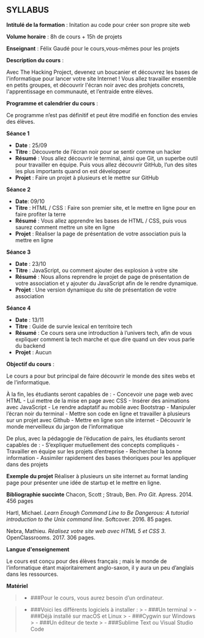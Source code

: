 
## **SYLLABUS**


**Intitulé de la formation** : Initation au code pour créer son propre site web

**Volume horaire** : 8h de cours + 15h de projets

**Enseignant** : Félix Gaudé pour le cours,vous-mêmes pour les projets


**Description du cours** : 

Avec The Hacking Project, devenez un boucanier et découvrez les bases de l'informatique pour lancer votre site Internet !
Vous allez travailler ensemble en petits groupes, et découvrir l'écran noir avec des prohjets concrets, l'apprentissage en communauté, et l’entraide entre élèves.

**Programme et calendrier du cours** : 

Ce programme n’est pas définitif et peut être modifié en fonction des envies des élèves.

**Séance 1**

- **Date** : 25/09
- **Titre** : Découverte de l’écran noir pour se sentir comme un hacker
- **Résumé** : Vous allez découvrir le terminal, ainsi que Git, un superbe outil pour travailler en équipe. Puis vous allez découvrir GitHub, l’un des sites les plus importants quand on est développeur
- **Projet** : Faire un projet à plusieurs et le mettre sur GitHub

**Séance 2** 

- **Date**: 09/10
- **Titre** : HTML / CSS : Faire son premier site, et le mettre en ligne pour en faire profiter la terre
- **Résumé** : Vous allez apprendre les bases de HTML / CSS, puis vous saurez comment mettre un site en ligne 
- **Projet** : Réaliser la page de présentation de votre association puis la mettre en ligne

**Séance 3**

- **Date** : 23/10
- **Titre** : JavaScript, ou comment ajouter des explosion à votre site
- **Résumé** : Nous allons reprendre le projet de page de présentation de votre association et y ajouter du JavaScript afin de le rendre dynamique.
- **Projet** : Une version dynamique du site de présentation de votre association

**Séance 4**

- **Date** : 13/11
- **Titre** : Guide de survie lexical en territoire tech                               
- **Résumé** : Ce cours sera une introduction à l’univers tech, afin de vous expliquer comment la tech marche et que dire quand un dev vous parle du backend
- **Projet** : Aucun

**Objectif du cours** :

Le cours a pour but principal de faire découvrir le monde des sites webs et de l’informatique.

À la fin, les étudiants seront capables de : 
	- Concevoir une page web avec HTML
	- Lui mettre de la mise en page avec CSS
	- Insérer des animations avec JavaScript
	- Le rendre adaptatif au mobile avec Bootstrap
	- Manipuler l’écran noir du terminal
	- Mettre son code en ligne et travailler à plusieurs sur un projet avec Github
	- Mettre en ligne son site internet
	- Découvrir le monde merveilleux du jargon de l’informatique

De plus, avec la pédagogie de l’éducation de pairs, les étudiants seront capables de :
	- S’expliquer mutuellement des concepts compliqués
 	- Travailler en équipe sur les projets d’entreprise
 	- Rechercher la bonne information
 	- Assimiler rapidement des bases théoriques pour les appliquer dans des projets


**Exemple du projet**
Réaliser à plusieurs un site internet au format landing page pour présenter une idée de startup et le mettre en ligne.

**Bibliographie succinte**
Chacon, Scott ; Straub, Ben. *Pro Git*. Apress. 2014. 456 pages

Hartl, Michael. *Learn Enough Command Line to Be Dangerous: A tutorial introduction to the Unix command line*. Softcover. 2016. 85 pages.

Nebra, Mathieu. *Réalisez votre site web avec HTML 5 et CSS 3*. OpenClassrooms. 2017. 306 pages.


**Langue d'enseignement**

Le cours est conçu pour des élèves français ; mais le monde de l’informatique étant majoritairement anglo-saxon, il y aura un peu d’anglais dans les ressources.

**Matériel**
> - ###Pour le cours, vous aurez besoin d’un ordinateur.

> - ###Voici les différents logiciels à installer :
	> - ###Un terminal
		> - ###Déjà installé sur macOS et Linux
		> - ###Cygwin sur Windows
	> - ###Un éditeur de texte
		> - ###Sublime Text ou Visual Studio Code



